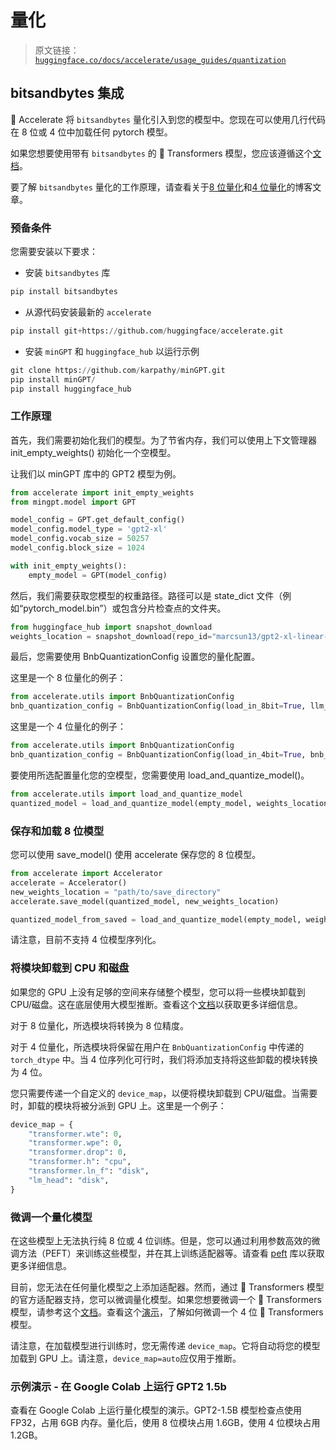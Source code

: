 # 量化

> 原文链接：[`huggingface.co/docs/accelerate/usage_guides/quantization`](https://huggingface.co/docs/accelerate/usage_guides/quantization)

## bitsandbytes 集成

🤗 Accelerate 将 `bitsandbytes` 量化引入到您的模型中。您现在可以使用几行代码在 8 位或 4 位中加载任何 pytorch 模型。

如果您想要使用带有 `bitsandbytes` 的 🤗 Transformers 模型，您应该遵循这个[文档](https://huggingface.co/docs/transformers/main_classes/quantization)。

要了解 `bitsandbytes` 量化的工作原理，请查看关于[8 位量化](https://huggingface.co/blog/hf-bitsandbytes-integration)和[4 位量化](https://huggingface.co/blog/4bit-transformers-bitsandbytes)的博客文章。

### 预备条件

您需要安装以下要求：

+   安装 `bitsandbytes` 库

```py
pip install bitsandbytes
```

+   从源代码安装最新的 `accelerate`

```py
pip install git+https://github.com/huggingface/accelerate.git
```

+   安装 `minGPT` 和 `huggingface_hub` 以运行示例

```py
git clone https://github.com/karpathy/minGPT.git
pip install minGPT/
pip install huggingface_hub
```

### 工作原理

首先，我们需要初始化我们的模型。为了节省内存，我们可以使用上下文管理器 init_empty_weights() 初始化一个空模型。

让我们以 minGPT 库中的 GPT2 模型为例。

```py
from accelerate import init_empty_weights
from mingpt.model import GPT

model_config = GPT.get_default_config()
model_config.model_type = 'gpt2-xl'
model_config.vocab_size = 50257
model_config.block_size = 1024

with init_empty_weights():
    empty_model = GPT(model_config)
```

然后，我们需要获取您模型的权重路径。路径可以是 state_dict 文件（例如“pytorch_model.bin”）或包含分片检查点的文件夹。

```py
from huggingface_hub import snapshot_download
weights_location = snapshot_download(repo_id="marcsun13/gpt2-xl-linear-sharded")
```

最后，您需要使用 BnbQuantizationConfig 设置您的量化配置。

这里是一个 8 位量化的例子：

```py
from accelerate.utils import BnbQuantizationConfig
bnb_quantization_config = BnbQuantizationConfig(load_in_8bit=True, llm_int8_threshold = 6)
```

这里是一个 4 位量化的例子：

```py
from accelerate.utils import BnbQuantizationConfig
bnb_quantization_config = BnbQuantizationConfig(load_in_4bit=True, bnb_4bit_compute_dtype=torch.bfloat16, bnb_4bit_use_double_quant=True, bnb_4bit_quant_type="nf4")
```

要使用所选配置量化您的空模型，您需要使用 load_and_quantize_model()。

```py
from accelerate.utils import load_and_quantize_model
quantized_model = load_and_quantize_model(empty_model, weights_location=weights_location, bnb_quantization_config=bnb_quantization_config, device_map = "auto")
```

### 保存和加载 8 位模型

您可以使用 save_model() 使用 accelerate 保存您的 8 位模型。

```py
from accelerate import Accelerator
accelerate = Accelerator()
new_weights_location = "path/to/save_directory"
accelerate.save_model(quantized_model, new_weights_location)

quantized_model_from_saved = load_and_quantize_model(empty_model, weights_location=new_weights_location, bnb_quantization_config=bnb_quantization_config, device_map = "auto")
```

请注意，目前不支持 4 位模型序列化。

### 将模块卸载到 CPU 和磁盘

如果您的 GPU 上没有足够的空间来存储整个模型，您可以将一些模块卸载到 CPU/磁盘。这在底层使用大模型推断。查看这个[文档](https://huggingface.co/docs/accelerate/usage_guides/big_modeling)以获取更多详细信息。

对于 8 位量化，所选模块将转换为 8 位精度。

对于 4 位量化，所选模块将保留在用户在 `BnbQuantizationConfig` 中传递的 `torch_dtype` 中。当 4 位序列化可行时，我们将添加支持将这些卸载的模块转换为 4 位。

您只需要传递一个自定义的 `device_map`，以便将模块卸载到 CPU/磁盘。当需要时，卸载的模块将被分派到 GPU 上。这里是一个例子：

```py
device_map = {
    "transformer.wte": 0,
    "transformer.wpe": 0,
    "transformer.drop": 0,
    "transformer.h": "cpu",
    "transformer.ln_f": "disk",
    "lm_head": "disk",
}
```

### 微调一个量化模型

在这些模型上无法执行纯 8 位或 4 位训练。但是，您可以通过利用参数高效的微调方法（PEFT）来训练这些模型，并在其上训练适配器等。请查看 [peft](https://github.com/huggingface/peft) 库以获取更多详细信息。

目前，您无法在任何量化模型之上添加适配器。然而，通过 🤗 Transformers 模型的官方适配器支持，您可以微调量化模型。如果您想要微调一个 🤗 Transformers 模型，请参考这个[文档](https://huggingface.co/docs/transformers/main_classes/quantization)。查看这个[演示](https://colab.research.google.com/drive/1VoYNfYDKcKRQRor98Zbf2-9VQTtGJ24k?usp=sharing)，了解如何微调一个 4 位 🤗 Transformers 模型。

请注意，在加载模型进行训练时，您无需传递 `device_map`。它将自动将您的模型加载到 GPU 上。请注意，`device_map=auto`应仅用于推断。

### 示例演示 - 在 Google Colab 上运行 GPT2 1.5b

查看在 Google Colab 上运行量化模型的演示。GPT2-1.5B 模型检查点使用 FP32，占用 6GB 内存。量化后，使用 8 位模块占用 1.6GB，使用 4 位模块占用 1.2GB。
